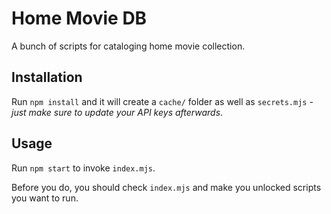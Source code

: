 # Home Movie DB

A bunch of scripts for cataloging home movie collection.

## Installation

Run `npm install` and it will create a `cache/` folder as well as `secrets.mjs` - *just make sure to update your API keys afterwards*.

## Usage

Run `npm start` to invoke `index.mjs`.

Before you do, you should check `index.mjs` and make you unlocked scripts you want to run.